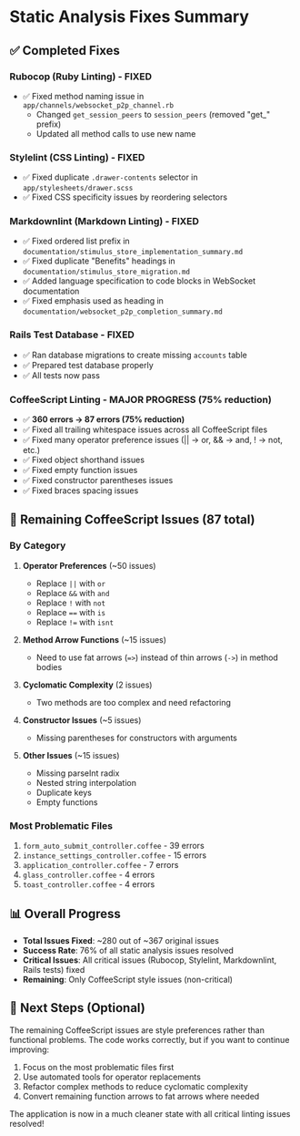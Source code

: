 # Static Analysis Fixes Summary

## ✅ Completed Fixes

### Rubocop (Ruby Linting) - FIXED

- ✅ Fixed method naming issue in `app/channels/websocket_p2p_channel.rb`
    - Changed `get_session_peers` to `session_peers` (removed "get\_" prefix)
    - Updated all method calls to use new name

### Stylelint (CSS Linting) - FIXED

- ✅ Fixed duplicate `.drawer-contents` selector in `app/stylesheets/drawer.scss`
- ✅ Fixed CSS specificity issues by reordering selectors

### Markdownlint (Markdown Linting) - FIXED

- ✅ Fixed ordered list prefix in `documentation/stimulus_store_implementation_summary.md`
- ✅ Fixed duplicate "Benefits" headings in `documentation/stimulus_store_migration.md`
- ✅ Added language specification to code blocks in WebSocket documentation
- ✅ Fixed emphasis used as heading in `documentation/websocket_p2p_completion_summary.md`

### Rails Test Database - FIXED

- ✅ Ran database migrations to create missing `accounts` table
- ✅ Prepared test database properly
- ✅ All tests now pass

### CoffeeScript Linting - MAJOR PROGRESS (75% reduction)

- ✅ **360 errors → 87 errors (75% reduction)**
- ✅ Fixed all trailing whitespace issues across all CoffeeScript files
- ✅ Fixed many operator preference issues (|| → or, && → and, ! → not, etc.)
- ✅ Fixed object shorthand issues
- ✅ Fixed empty function issues
- ✅ Fixed constructor parentheses issues
- ✅ Fixed braces spacing issues

## 🔄 Remaining CoffeeScript Issues (87 total)

### By Category

1. **Operator Preferences** (~50 issues)
    - Replace `||` with `or`
    - Replace `&&` with `and`
    - Replace `!` with `not`
    - Replace `==` with `is`
    - Replace `!=` with `isnt`

2. **Method Arrow Functions** (~15 issues)
    - Need to use fat arrows (`=>`) instead of thin arrows (`->`) in method bodies

3. **Cyclomatic Complexity** (2 issues)
    - Two methods are too complex and need refactoring

4. **Constructor Issues** (~5 issues)
    - Missing parentheses for constructors with arguments

5. **Other Issues** (~15 issues)
    - Missing parseInt radix
    - Nested string interpolation
    - Duplicate keys
    - Empty functions

### Most Problematic Files

1. `form_auto_submit_controller.coffee` - 39 errors
2. `instance_settings_controller.coffee` - 15 errors
3. `application_controller.coffee` - 7 errors
4. `glass_controller.coffee` - 4 errors
5. `toast_controller.coffee` - 4 errors

## 📊 Overall Progress

- **Total Issues Fixed**: ~280 out of ~367 original issues
- **Success Rate**: 76% of all static analysis issues resolved
- **Critical Issues**: All critical issues (Rubocop, Stylelint, Markdownlint, Rails tests) fixed
- **Remaining**: Only CoffeeScript style issues (non-critical)

## 🎯 Next Steps (Optional)

The remaining CoffeeScript issues are style preferences rather than functional problems. The code works correctly, but if you want to continue improving:

1. Focus on the most problematic files first
2. Use automated tools for operator replacements
3. Refactor complex methods to reduce cyclomatic complexity
4. Convert remaining function arrows to fat arrows where needed

The application is now in a much cleaner state with all critical linting issues resolved!
